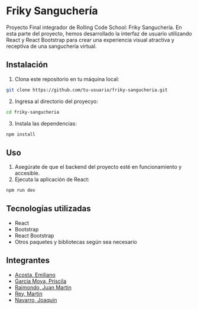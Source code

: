 # Friky Sanguchería

Proyecto Final integrador de Rolling Code School: Friky Sanguchería. En esta parte del proyecto, hemos desarrollado la interfaz de usuario utilizando React y React Bootstrap para crear una experiencia visual atractiva y receptiva de una sanguchería virtual.

## Instalación

1. Clona este repositorio en tu máquina local:
```sh
git clone https://github.com/tu-usuario/friky-sangucheria.git
```
2. Ingresa al directorio del proyecyo:
```sh
cd friky-sangucheria
```
3. Instala las dependencias:
```sh
npm install
```

## Uso

1. Asegúrate de que el backend del proyecto esté en funcionamiento y accesible.
2. Ejecuta la aplicación de React:
```sh
npm run dev
```

## Tecnologías utilizadas

- React
- Bootstrap
- React Bootstrap
- Otros paquetes y bibliotecas según sea necesario

## Integrantes 
- [Acosta, Emiliano](https://github.com/EmilianoAcosta69)
- [Garcia Moya, Priscila](https://github.com/priscilabgmoya)
- [Raimondo, Juan Martin](https://github.com/JuanmaRaimondo)
- [Rey, Martin](https://github.com/Blue210)
- [Navarro, Joaquin](https://github.com/Fanta-97)